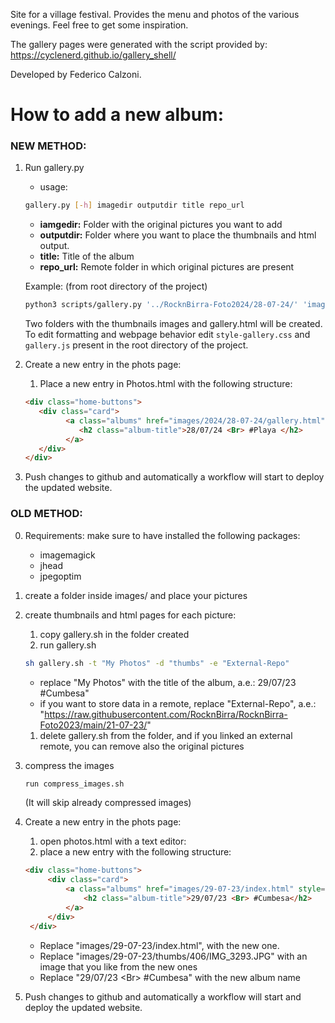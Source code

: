 Site for a village festival. Provides the menu and photos of the various evenings. Feel free to get some inspiration.

The gallery pages were generated with the script provided by: https://cyclenerd.github.io/gallery_shell/

Developed by Federico Calzoni.


# How to add a new album:

### NEW METHOD:

1. Run gallery.py
   -   usage: 
   ```bash
   gallery.py [-h] imagedir outputdir title repo_url
   ```
   -   **iamgedir:** Folder with the original pictures you want to add
   -   **outputdir:** Folder where you want to place the thumbnails and html output.
   -   **title:** Title of the album
   -   **repo_url:** Remote folder in which original pictures are present
  
   Example: (from root directory of the project)
   ```bash
   python3 scripts/gallery.py '../RocknBirra-Foto2024/28-07-24/' 'images/2024/28-07-24/' '28-07-24 #Playa' 'https://raw.githubusercontent.com/RocknBirra/RocknBirra-Foto2024/main/28-07-24/'
   ```
   Two folders with the thumbnails images and gallery.html will be created.
   To edit formatting and webpage behavior edit `style-gallery.css` and `gallery.js` present in the root directory of the project.

2. Create a new entry in the phots page:
   1. Place a new entry in Photos.html with the following structure:
   ```html
   <div class="home-buttons">
      <div class="card">
            <a class="albums" href="images/2024/28-07-24/gallery.html" style="--background-image-url: url(images/2024/28-07-24/406px/IMG_5860.webp);">
               <h2 class="album-title">28/07/24 <Br> #Playa </h2>
            </a>
      </div>
   </div>
    ```
3.  Push changes to github and automatically a workflow will start to deploy the updated website. 

### OLD METHOD:
0. Requirements:
   make sure to have installed the following packages:
   - imagemagick
   - jhead
   - jpegoptim
1. create a folder inside images/ and place your pictures
2. create thumbnails and html pages for each picture:
   1. copy gallery.sh in the folder created
   2. run gallery.sh 
   ```bash
   sh gallery.sh -t "My Photos" -d "thumbs" -e "External-Repo"
   ```
   - replace "My Photos" with the title of the album, a.e.: 29/07/23 #Cumbesa"
   - if you want to store data in a remote, replace "External-Repo", a.e.: "https://raw.githubusercontent.com/RocknBirra/RocknBirra-Foto2023/main/21-07-23/"
   1. delete gallery.sh from the folder, and if you linked an external remote, you can remove also the original pictures
3. compress the images
   ```bash 
   run compress_images.sh
   ``` 
   (It will skip already compressed images)
4. Create a new entry in the phots page:
   1. open photos.html with a text editor:
   2. place a new entry with the following structure:
   ```html
   <div class="home-buttons">
        <div class="card">
            <a class="albums" href="images/29-07-23/index.html" style="--background-image-url: url(images/29-07-23/thumbs/406/IMG_3293.JPG);">
                <h2 class="album-title">29/07/23 <Br> #Cumbesa</h2>
            </a>
        </div>
    </div>
    ```
    - Replace "images/29-07-23/index.html", with the new one.
    - Replace "images/29-07-23/thumbs/406/IMG_3293.JPG" with an image that you like from the new ones
    - Replace "29/07/23 &lt;Br&gt; #Cumbesa" with the new album name

5.  Push changes to github and automatically a workflow will start and deploy the updated website. 

